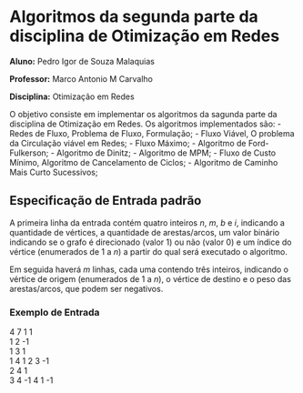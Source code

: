 # Algoritmos da segunda parte da disciplina de Otimização em Redes

**Aluno:** Pedro Igor de Souza Malaquias

**Professor:** Marco Antonio M Carvalho

**Disciplina:** Otimização em Redes

O objetivo consiste em implementar os algoritmos da sagunda parte da disciplina de Otimização em Redes. Os algoritmos implementados são:
    - Redes de Fluxo, Problema de Fluxo, Formulação;
    - Fluxo Viável, O problema da Circulação viável em Redes;
    - Fluxo Máximo;
    - Algoritmo de Ford-Fulkerson;
    - Algoritmo de Dinitz;
    - Algoritmo de MPM;
    - Fluxo de Custo Mínimo, Algoritmo de Cancelamento de Ciclos;
    - Algoritmo de Caminho Mais Curto Sucessivos;
  
## Especificação de Entrada padrão

A primeira linha da entrada contém quatro inteiros *n*, *m*, *b* e *i*, indicando a quantidade de vértices, a quantidade de arestas/arcos, um valor binário indicando se o grafo é direcionado (valor 1) ou não (valor 0) e um índice do vértice (enumerados de 1 a *n*) a partir do qual será executado o algoritmo.

Em seguida haverá *m* linhas, cada uma contendo três inteiros, indicando o vértice de origem (enumerados de 1 a *n*), o vértice de destino e o peso das arestas/arcos, que podem ser negativos.

### Exemplo de Entrada

4 7 1 1  
1 2 -1  
1 3 1  
1 4 1
2 3 -1  
2 4 1  
3 4 -1
4 1 -1
